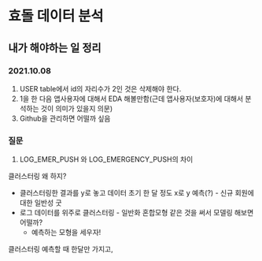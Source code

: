 # 효돌 데이터 분석 

## 내가 해야하는 일 정리 



### 2021.10.08

1. USER table에서 id의 자리수가 2인 것은 삭제해야 한다. 
2. 1을 한 다음 앱사용자에 대해서 EDA 해볼만함(근데 앱사용자(보호자)에 대해서 분석하는 것이 의미가 있을지 의문)
3. Github을 관리하면 어떨까 싶음







### 질문 

1. LOG_EMER_PUSH 와 LOG_EMERGENCY_PUSH의 차이



클러스터링 왜 하지? 

- 클러스터링한 결과를 y로 놓고 데이터 초기 한 달 정도 x로  y 예측(?) - 신규 회원에 대한 일반성 굿
- 로그 데이터를 위주로 클러스터링 - 일반화 혼합모형 같은 것을 써서 모델링 해보면 어떨까? 
  - 예측하는 모형을 세우자!



클러스터링 예측할 때 한달만 가지고, 
